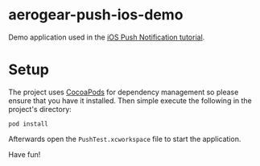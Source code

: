 # aerogear-push-ios-demo

Demo application used in the [iOS Push Notification tutorial](http://aerogear.org/docs/guides/aerogear-push-ios/).


Setup
======

The project uses [CocoaPods](http://cocoapods.org/) for dependency management so please ensure that you have it installed. Then simple execute the following in the project's directory:

	pod install


Afterwards open the ```PushTest.xcworkspace``` file to start the application.

Have fun!

